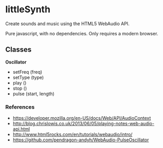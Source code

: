 littleSynth
===============================================================================
Create sounds and music using the HTML5 WebAudio API.

Pure javascript, with no dependencies.  Only requires a modern browser.


Classes
-------
__Oscillator__

- setFreq (freq)
- setType (type)
- play ()
- stop ()
- pulse (start, length)


### References

- https://developer.mozilla.org/en-US/docs/Web/API/AudioContext
- http://blog.chrislowis.co.uk/2013/06/05/playing-notes-web-audio-api.html
- http://www.html5rocks.com/en/tutorials/webaudio/intro/
- https://github.com/pendragon-andyh/WebAudio-PulseOscillator
